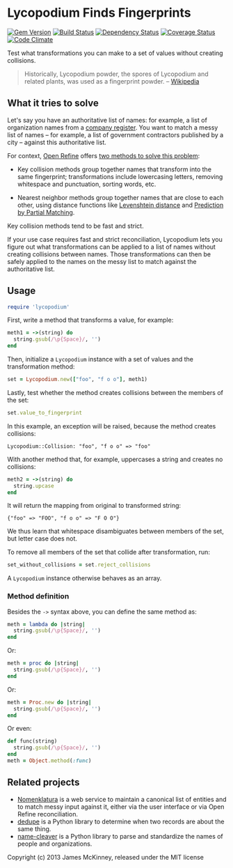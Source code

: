 # Lycopodium Finds Fingerprints

[![Gem Version](https://badge.fury.io/rb/lycopodium.svg)](http://badge.fury.io/rb/lycopodium)
[![Build Status](https://secure.travis-ci.org/jpmckinney/lycopodium.png)](http://travis-ci.org/jpmckinney/lycopodium)
[![Dependency Status](https://gemnasium.com/jpmckinney/lycopodium.png)](https://gemnasium.com/jpmckinney/lycopodium)
[![Coverage Status](https://coveralls.io/repos/jpmckinney/lycopodium/badge.png?branch=master)](https://coveralls.io/r/jpmckinney/lycopodium)
[![Code Climate](https://codeclimate.com/github/jpmckinney/lycopodium.png)](https://codeclimate.com/github/jpmckinney/lycopodium)

Test what transformations you can make to a set of values without creating collisions.

> Historically, Lycopodium powder, the spores of Lycopodium and related plants, was used as a fingerprint powder. – [Wikipedia](http://en.wikipedia.org/wiki/Fingerprint_powder#Composition)

## What it tries to solve

Let's say you have an authoritative list of names: for example, a list of organization names from a [company register](https://www.ic.gc.ca/app/scr/cc/CorporationsCanada/fdrlCrpSrch.html?locale=en_CA). You want to match a messy list of names – for example, a list of government contractors published by a city – against this authoritative list.

For context, [Open Refine](http://openrefine.org/) offers [two methods to solve this problem](https://github.com/OpenRefine/OpenRefine/wiki/Clustering-In-Depth):

* Key collision methods group together names that transform into the same fingerprint; transformations include lowercasing letters, removing whitespace and punctuation, sorting words, etc.

* Nearest neighbor methods group together names that are close to each other, using distance functions like [Levenshtein distance](http://en.wikipedia.org/wiki/Levenshtein_distance) and [Prediction by Partial Matching](http://en.wikipedia.org/wiki/Prediction_by_Partial_Matching).

Key collision methods tend to be fast and strict.

If your use case requires fast and strict reconciliation, Lycopodium lets you figure out what transformations can be applied to a list of names without creating collisions between names. Those transformations can then be safely applied to the names on the messy list to match against the authoritative list.

## Usage

```ruby
require 'lycopodium'
```

First, write a method that transforms a value, for example:

```ruby
meth1 = ->(string) do
  string.gsub(/\p{Space}/, '')
end
```

Then, initialize a `Lycopodium` instance with a set of values and the transformation method:

```ruby
set = Lycopodium.new(["foo", "f o o"], meth1)
```

Lastly, test whether the method creates collisions between the members of the set:

```ruby
set.value_to_fingerprint
```

In this example, an exception will be raised, because the method creates collisions:

    Lycopodium::Collision: "foo", "f o o" => "foo"

With another method that, for example, uppercases a string and creates no collisions:

```ruby
meth2 = ->(string) do
  string.upcase
end
```

It will return the mapping from original to transformed string:

    {"foo" => "FOO", "f o o" => "F O O"}

We thus learn that whitespace disambiguates between members of the set, but letter case does not.

To remove all members of the set that collide after transformation, run:

```ruby
set_without_collisions = set.reject_collisions
```

A `Lycopodium` instance otherwise behaves as an array.

### Method definition

Besides the `->` syntax above, you can define the same method as:

```ruby
meth = lambda do |string|
  string.gsub(/\p{Space}/, '')
end
```

Or:

```ruby
meth = proc do |string|
  string.gsub(/\p{Space}/, '')
end
```

Or:

```ruby
meth = Proc.new do |string|
  string.gsub(/\p{Space}/, '')
end
```

Or even:

```ruby
def func(string)
  string.gsub(/\p{Space}/, '')
end
meth = Object.method(:func)
```

## Related projects

* [Nomenklatura](http://nomenklatura.okfnlabs.org/) is a web service to maintain a canonical list of entities and to match messy input against it, either via the user interface or via Open Refine reconciliation.
* [dedupe](https://github.com/open-city/dedupe) is a Python library to determine when two records are about the same thing.
* [name-cleaver](https://github.com/sunlightlabs/name-cleaver) is a Python library to parse and standardize the names of people and organizations.

Copyright (c) 2013 James McKinney, released under the MIT license
